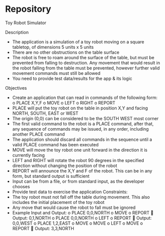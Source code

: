 # Repository
Toy Robot Simulator

Description
-	The application is a simulation of a toy robot moving on a square tabletop, of dimensions 5 units x 5 units
-	There are no other obstructions on the table surface
-	The robot is free to roam around the surface of the table, but must be prevented from falling to destruction. Any movement that would result in the robot falling from the table must be prevented, however further valid movement commands must still be allowed
-	You need to provide test data/results for the app & its logic

Objectives
-	Create an application that can read in commands of the following form:
o	PLACE X,Y,F
o	MOVE
o	LEFT
o	RIGHT
o	REPORT
-	PLACE will put the toy robot on the table in position X,Y and facing NORTH, SOUTH, EAST or WEST
-	The origin (0,0) can be considered to be the SOUTH WEST most corner
-	The first valid command to the robot is a PLACE command, after that, any sequence of commands may be issued, in any order, including another PLACE command
-	The application should discard all commands in the sequence until a valid PLACE command has been executed
-	MOVE will move the toy robot one unit forward in the direction it is currently facing
-	LEFT and RIGHT will rotate the robot 90 degrees in the specified direction without changing the position of the robot
-	REPORT will announce the X,Y and F of the robot. This can be in any form, but standard output is sufficient
-	Input can be from a file, or from standard input, as the developer chooses
-	Provide test data to exercise the application
Constraints:
-	The toy robot must not fall off the table during movement. This also includes the initial placement of the toy robot
-	Any move that would cause the robot to fall must be ignored
-	Example Input and Output:
o	PLACE 0,0,NORTH
o	MOVE
o	REPORT
	Output: 0,1,NORTH
o	PLACE 0,0,NORTH
o	LEFT
o	REPORT
	Output: 0,0,WEST
o	PLACE 1,2,EAST
o	MOVE
o	MOVE
o	LEFT
o	MOVE
o	REPORT
	Output: 3,3,NORTH
